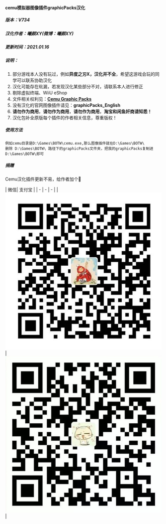#### cemu模拟器图像插件graphicPacks汉化

##### 版本：V734

##### 汉化作者：曦颜XY(微博：曦颜XY)

##### 更新时间：2021.01.16

##### 说明：

1. 部分游戏本人没有玩过，例如**异度之刃X，汉化并不全**，希望这游戏会玩的同学可以联系协助汉化
2. 汉化可能存在纰漏，若发现汉化某些部分不对，请联系本人进行修正
3. 剔除虚拟终端、WiiU eShop
4. 文件相关权利见：[**Cemu Graphic Packs**](https://slashiee.github.io/cemu_graphic_packs/)
5. 没有汉化的官网图像插件请见：**graphicPacks_English**
6. **请勿作为商用**，**请勿作为商用**，**请勿作为商用**，**淘宝和闲鱼奸商请知悉！**
7. 汉化包补全原版每个插件的作者相关信息，尊重版权！

##### 使用方法
    例如cemu目录是D:\Games\BOTW\cemu.exe,那么图像插件就在D:\Games\BOTW\
    删除 D:\Games\BOTW\ 路径下的graphicPacks文件夹，把我的graphicPacks复制进D:\Games\BOTW\即可
	
##### 捐赠

Cemu汉化插件更新不易，给作者加个🍗

| 微信| 支付宝 |
| - | - | - |
| ![wechat](img/wechat.jpg) | ![alipay](img/alipay.jpg) |
